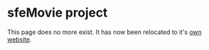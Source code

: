 # sfeMovie project

This page does no more exist. It has now been relocated to it's [own website](http://sfemovie.yalir.info).